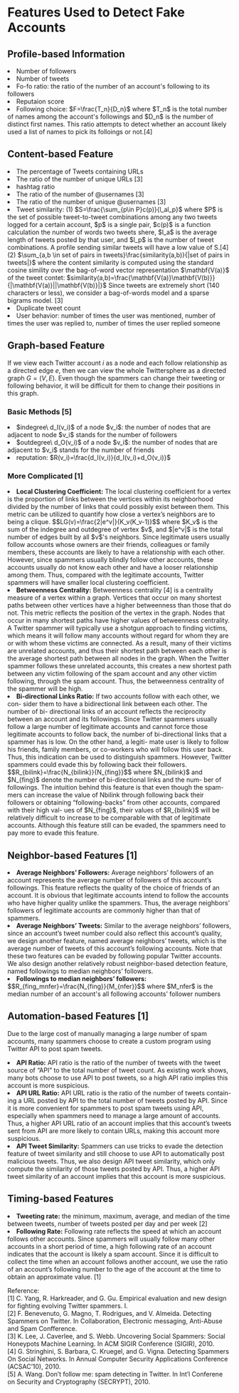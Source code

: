 
# Features Used to Detect Fake Accounts
## Profile-based Information
<li>Number of followers</li>
<li>Number of tweets</li>
<li>Fo-fo ratio: the ratio of the number of an account's following to its followers</li>
<li>Reputaion score</li>
<li>Following choice: $F=\frac{T_n}{D_n}$    
where $T_n$ is the total number of names among the account's followings and $D_n$ is the number of distinct first names. This ratio attempts to detect whether an account likely used a list of names to pick its folloings or not.[4]</li>

## Content-based Feature
<li>The percentage of Tweets containing URLs</li>
<li>The ratio of the number of unique URLs [3]</li>
<li>hashtag ratio</li>
<li>The ratio of the number of @usernames [3]</li>
<li>The ratio of the number of unique @usernames [3]</li>
<li>Tweet similarity:   
(1) $S=\frac{\sum_{p\in P}c(p)}{l_al_p}$    
where $P$ is the set of possible tweet-to-tweet combinations among any two tweets logged for a certain account, $p$ is a single pair, $c(p)$ is a function calculation the number of words two tweets shere, $l_a$ is the average length of tweets posted by that user, and $l_p$ is the number of tweet combinations. A profile sending similar tweets will have a low value of S.[4]    
(2) $\sum_{a,b \in set of pairs in tweets}\frac{similarity(a,b)}{|set of pairs in tweets|}$    
where the content similarity is computed using the standard cosine simility over the bag-of-word vector representation $\mathbf{V(a)}$ of the tweet contet: $similarity(a,b)=\frac{\mathbf{V(a)}\mathbf{V(b)}}{|\mathbf{V(a)}||\mathbf{V(b)}|}$ 
Since tweets are extremely short (140 characters or less), we consider a bag-of-words model and a sparse bigrams model. [3]</li>
<li>Duplicate tweet count</li>  
<li>User behavior: number of times the user was mentioned, number of times the user was replied to, number of times the user replied someone

## Graph-based Feature
If we view each Twitter account $i$ as a node and each follow relationship as a directed edge $e$, then we can view the whole Twittersphere as a directed graph $G = (V, E)$. Even though the spammers can change their tweeting or following behavior, it will be difficult for them to change their positions in this graph.

### Basic Methods [5]
<li>$indegree\ d_I(v_i)$ of a node $v_i$: the number of nodes that are adjacent to node $v_i$ stands for the  number of followers</li>
<li>$outdegree\ d_O(v_i)$ of a node $v_i$: the number of nodes that are adjacent to $v_i$ stands for the number of friends</li>
<li>reputation: $R(v_i)=\frac{d_I(v_i)}{d_I(v_i)+d_O(v_i)}$</li>    

### More Complicated [1]
<li><strong>Local Clustering Coefficient:</strong> The local clustering coefficient for a vertex is the proportion of links between the vertices within its neighborhood divided by the number of links that could possibly exist between them. This metric can be utilized to quantify how close a vertex’s neighbors are to being a clique.    
$$LG(v)=\frac{2|e^v|}{K_v(K_v-1)}$$
where $K_v$ is the sum of the indegree and outdegree of vertex $v$, and $|e^v|$ is the total number of edges built by all $v$'s neighbors.    
Since legitimate users usually follow accounts whose owners are their friends, colleagues or family members, these accounts are likely to have a relationship with each other. However, since spammers usually blindly follow other accounts, these accounts usually do not know each other and have a looser relationship among them. Thus, compared with the legitimate accounts, Twitter spammers will have smaller local clustering coefficient.</li>
<li><strong>Betweenness Centrality:</strong> Betweenness centrality [4] is a centrality measure of a vertex within a graph. Vertices that occur on many shortest paths between other vertices have a higher betweenness than those that do not. This metric reflects the position of the vertex in the graph. Nodes that occur in many shortest paths have higher values of betweenness centrality. A Twitter spammer will typically use a shotgun approach to finding victims, which means it will follow many accounts without regard for whom they are or with whom these victims are connected. As a result, many of their victims are unrelated accounts, and thus their shortest path between each other is the average shortest path between all nodes in the graph. When the Twitter spammer follows these unrelated accounts, this creates a new shortest path between any victim following of the spam account and any other victim following, through the spam account. Thus, the betweenness centrality of the spammer will be high.</li>
<li><strong>Bi-directional Links Ratio:</strong> If two accounts follow with each other, we con- sider them to have a bidirectional link between each other. The number of bi- directional links of an account reflects the reciprocity between an account and its followings. Since Twitter spammers usually follow a large number of legitimate accounts and cannot force those legitimate accounts to follow back, the number of bi-directional links that a spammer has is low. On the other hand, a legiti- mate user is likely to follow his friends, family members, or co-workers who will follow this user back. Thus, this indication can be used to distinguish spammers. However, Twitter spammers could evade this by following back their followers.
$$R_{bilink}=\frac{N_{bilink}}{N_{fing}}$$
where $N_{bilink}$ and $N_{fing}$ denote the number of bi-directional links and the num- ber of followings. The intuition behind this feature is that even though the spam- mers can increase the value of Nbilink through following back their followers or obtaining “following-backs” from other accounts, compared with their high val- ues of $N_{fing}$, their values of $R_{bilink}$ will be relatively difficult to increase to be comparable with that of legitimate accounts. Although this feature still can be evaded, the spammers need to pay more to evade this feature.</li>

## Neighbor-based Features [1]
<li><strong>Average Neighbors’ Followers:</strong> Average neighbors’ followers of an account represents the average number of followers of this account’s followings. This feature reflects the quality of the choice of friends of an account. It is obvious that legitimate accounts intend to follow the accounts who have higher quality unlike the spammers. Thus, the average neighbors’ followers of legitimate accounts are commonly higher than that of spammers.</li>
<li><strong>Average Neighbors’ Tweets:</strong> Similar to the average neighbors’ followers, since an account’s tweet number could also reflect this account’s quality, we design another feature, named average neighbors’ tweets, which is the average number of tweets of this account’s following accounts. Note that these two features can be evaded by following popular Twitter accounts. We also design another relatively robust neighbor-based detection feature, named followings to median neighbors’ followers.</li>
<li><strong>Followings to median neighbors’ followers:</strong>
$$R_{fing_mnfer}=\frac{N_{fing}}{M_{nfer}}$$
where $M_nfer$ is the median number of an account's all following accounts’ follower numbers </li>

## Automation-based Features [1]
Due to the large cost of manually managing a large number of spam accounts, many spammers choose to create a custom program using Twitter API to post spam tweets.
<li><strong>API Ratio:</strong> API ratio is the ratio of the number of tweets with the tweet source of “API” to the total number of tweet count. As existing work shows, many bots choose to use API to post tweets, so a high API ratio implies this account is more suspicious.</li>
<li><strong>API URL Ratio:</strong> API URL ratio is the ratio of the number of tweets contain- ing a URL posted by API to the total number of tweets posted by API. Since it is more convenient for spammers to post spam tweets using API, especially when spammers need to manage a large amount of accounts. Thus, a higher API URL ratio of an account implies that this account’s tweets sent from API are more likely to contain URLs, making this account more suspicious.</li>
<li><strong>API Tweet Similarity:</strong> Spammers can use tricks to evade the detection feature of tweet similarity and still choose to use API to automatically post malicious tweets. Thus, we also design API tweet similarity, which only compute the similarity of those tweets posted by API. Thus, a higher API tweet similarity of an account implies that this account is more suspicious.</li>

## Timing-based Features
<li><strong>Tweeting rate:</strong> the minimum, maximum, average, and median of the time between tweets, number of tweets posted per day and per week [2]</li>
<li><strong>Following Rate:</strong> Following rate reflects the speed at which an account follows other accounts. Since spammers will usually follow many other accounts in a short period of time, a high following rate of an account indicates that the account is likely a spam account. Since it is difficult to collect the time when an account follows another account, we use the ratio of an account’s following number to the age of the account at the time to obtain an approximate value. [1]</li>

Reference:    
[1] C. Yang, R. Harkreader, and G. Gu. Empirical evaluation and new design for fighting evolving Twitter spammers. I.    
[2] F. Benevenuto, G. Magno, T. Rodrigues, and V. Almeida. Detecting Spammers on Twitter. In Collaboration, Electronic messaging, Anti-Abuse and Spam Confference.    
[3] K. Lee, J. Caverlee, and S. Webb. Uncovering Social Spammers: Social Honeypots Machine Learning. In ACM SIGIR Conference (SIGIR), 2010.    
[4] G. Stringhini, S. Barbara, C. Kruegel, and G. Vigna. Detecting Spammers On Social Networks. In Annual Computer Security Applications Conference (ACSAC’10), 2010.    
[5] A. Wang. Don’t follow me: spam detecting in Twitter. In Int’l Conferene on Security and Cryptography (SECRYPT), 2010.    
